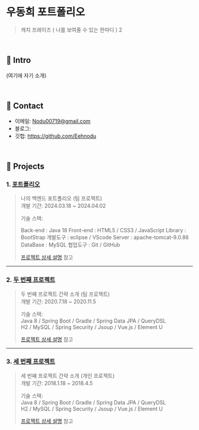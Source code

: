 # 우동희 포트폴리오
>캐치 프레이즈 ( 나를 보여줄 수 있는 한마디 )
2
</br>

## :pushpin: Intro
(여기에 자기 소개)

</br>

## :pushpin: Contact
- 이메일: Nodu00719@gmail.com
- 블로그: 
- 깃헙: https://github.com/Eehnodu

</br>

## :pushpin: Projects
### 1. [포트폴리오](https://github.com/2024-SMHRD-KDT-BigData-23/FitNeeds)
>나의 백엔드 포트폴리오 (팀 프로젝트)  
>개발 기간: 2024.03.18 ~ 2024.04.02  
>  
>기술 스택:
>
>Back-end : Java 18
>Front-end : HTML5 / CSS3 / JavaScript
>Library : BootStrap
>개발도구 : eclipse / VScode
>Server : apache-tomcat-9.0.86
>DataBase : MySQL
>협업도구 : Git / GitHub
>  
>[프로젝트 상세 설명](https://github.com/2024-SMHRD-KDT-BigData-23/FitNeeds) 참고

---

### 2. [두 번째 프로젝트](https://github.com/JungHyung2/gitio.io)
>두 번째 프로젝트 간략 소개  (팀 프로젝트)  
>개발 기간: 2020.7.18 ~ 2020.11.5  
>  
>기술 스택:  
>Java 8 / Spring Boot / Gradle / Spring Data JPA / QueryDSL  
>H2 / MySQL / Spring Security / Jsoup / Vue.js / Element U  
>  
>[프로젝트 상세 설명](https://github.com/JungHyung2/gitio.io) 참고

---

### 3. [세 번째 프로젝트](https://github.com/JungHyung2/gitio.io)
>세 번째 프로젝트 간략 소개  (개인 프로젝트)  
>개발 기간: 2018.1.18 ~ 2018.4.5  
>  
>기술 스택:  
>Java 8 / Spring Boot / Gradle / Spring Data JPA / QueryDSL  
>H2 / MySQL / Spring Security / Jsoup / Vue.js / Element U  
>  
>[프로젝트 상세 설명](https://github.com/JungHyung2/gitio.io) 참고
